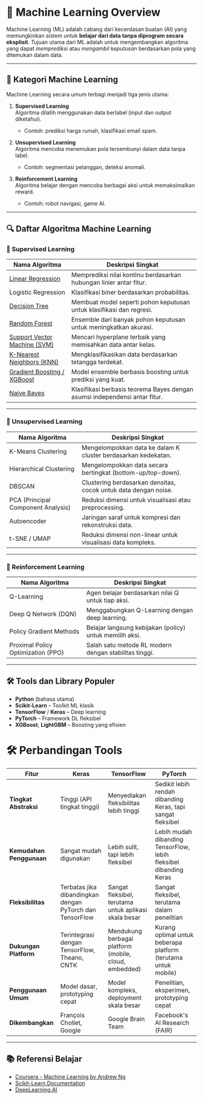 
# 📘 Machine Learning Overview

Machine Learning (ML) adalah cabang dari kecerdasan buatan (AI) yang memungkinkan sistem untuk **belajar dari data tanpa diprogram secara eksplisit**. Tujuan utama dari ML adalah untuk mengembangkan algoritma yang dapat *memprediksi* atau *mengambil keputusan* berdasarkan pola yang ditemukan dalam data.

---

## 🧠 Kategori Machine Learning

Machine Learning secara umum terbagi menjadi tiga jenis utama:

1. **Supervised Learning**  
   Algoritma dilatih menggunakan data berlabel (input dan output diketahui).
   - Contoh: prediksi harga rumah, klasifikasi email spam.

2. **Unsupervised Learning**  
   Algoritma mencoba menemukan pola tersembunyi dalam data tanpa label.
   - Contoh: segmentasi pelanggan, deteksi anomali.

3. **Reinforcement Learning**  
   Algoritma belajar dengan mencoba berbagai aksi untuk memaksimalkan reward.
   - Contoh: robot navigasi, game AI.

---

## 🔍 Daftar Algoritma Machine Learning

### 📌 Supervised Learning

| Nama Algoritma | Deskripsi Singkat |
|----------------|-------------------|
| [Linear Regression](https://github.com/arofiqimaulana/Statistics/tree/master/Linear%20Regression) | Memprediksi nilai kontinu berdasarkan hubungan linier antar fitur. |
| Logistic Regression | Klasifikasi biner berdasarkan probabilitas. |
| [Decision Tree](https://github.com/arofiqimaulana/Artificial-Intelligence/tree/master/Supervised%20Learning/Decision%20Tree) | Membuat model seperti pohon keputusan untuk klasifikasi dan regresi. |
| [Random Forest](https://github.com/arofiqimaulana/Artificial-Intelligence/tree/master/Ensemble%20Learning/Random%20Forest) | Ensemble dari banyak pohon keputusan untuk meningkatkan akurasi. |
| [Support Vector Machine (SVM)](https://github.com/arofiqimaulana/Artificial-Intelligence/tree/master/Supervised%20Learning/Support%20Vector%20Machine) | Mencari hyperplane terbaik yang memisahkan data antar kelas. |
| [K-Nearest Neighbors (KNN)](https://github.com/arofiqimaulana/Artificial-Intelligence/tree/master/Supervised%20Learning/K-Nearest%20Neighbor) | Mengklasifikasikan data berdasarkan tetangga terdekat. |
| [Gradient Boosting / XGBoost](https://github.com/arofiqimaulana/Artificial-Intelligence/tree/master/Ensemble%20Learning) | Model ensemble berbasis boosting untuk prediksi yang kuat. |
| [Naive Bayes](https://github.com/arofiqimaulana/Artificial-Intelligence/tree/master/Supervised%20Learning/Naive%20Bayes )| Klasifikasi berbasis teorema Bayes dengan asumsi independensi antar fitur. |

---

### 📌 Unsupervised Learning

| Nama Algoritma | Deskripsi Singkat |
|----------------|-------------------|
| K-Means Clustering | Mengelompokkan data ke dalam K cluster berdasarkan kedekatan. |
| Hierarchical Clustering | Mengelompokkan data secara bertingkat (bottom-up/top-down). |
| DBSCAN | Clustering berdasarkan densitas, cocok untuk data dengan noise. |
| PCA (Principal Component Analysis) | Reduksi dimensi untuk visualisasi atau preprocessing. |
| Autoencoder | Jaringan saraf untuk kompresi dan rekonstruksi data. |
| t-SNE / UMAP | Reduksi dimensi non-linear untuk visualisasi data kompleks. |

---

### 📌 Reinforcement Learning

| Nama Algoritma | Deskripsi Singkat |
|----------------|-------------------|
| Q-Learning | Agen belajar berdasarkan nilai Q untuk tiap aksi. |
| Deep Q Network (DQN) | Menggabungkan Q-Learning dengan deep learning. |
| Policy Gradient Methods | Belajar langsung kebijakan (policy) untuk memilih aksi. |
| Proximal Policy Optimization (PPO) | Salah satu metode RL modern dengan stabilitas tinggi. |

---

## 🛠️ Tools dan Library Populer

- **Python** (bahasa utama)
- **Scikit-Learn** – Toolkit ML klasik
- **TensorFlow** / **Keras** – Deep learning
- **PyTorch** – Framework DL fleksibel
- **XGBoost**, **LightGBM** – Boosting yang efisien

# 🛠️ Perbandingan Tools
| **Fitur**               | **Keras**                          | **TensorFlow**                       | **PyTorch**                          |
|-------------------------|------------------------------------|--------------------------------------|--------------------------------------|
| **Tingkat Abstraksi**   | Tinggi (API tingkat tinggi)        | Menyediakan fleksibilitas lebih tinggi | Sedikit lebih rendah dibanding Keras, tapi sangat fleksibel |
| **Kemudahan Penggunaan**| Sangat mudah digunakan             | Lebih sulit, tapi lebih fleksibel    | Lebih mudah dibanding TensorFlow, lebih fleksibel dibanding Keras |
| **Fleksibilitas**       | Terbatas jika dibandingkan dengan PyTorch dan TensorFlow | Sangat fleksibel, terutama untuk aplikasi skala besar | Sangat fleksibel, terutama dalam penelitian |
| **Dukungan Platform**   | Terintegrasi dengan TensorFlow, Theano, CNTK | Mendukung berbagai platform (mobile, cloud, embedded) | Kurang optimal untuk beberapa platform (terutama untuk mobile) |
| **Penggunaan Umum**     | Model dasar, prototyping cepat     | Model kompleks, deployment skala besar | Penelitian, eksperimen, prototyping cepat |
| **Dikembangkan**     | François Chollet, Google     | Google Brain Team | Facebook's AI Research (FAIR) |

---

## 📚 Referensi Belajar

- [Coursera - Machine Learning by Andrew Ng](https://www.coursera.org/learn/machine-learning)
- [Scikit-Learn Documentation](https://scikit-learn.org/)
- [DeepLearning.AI](https://www.deeplearning.ai/)
